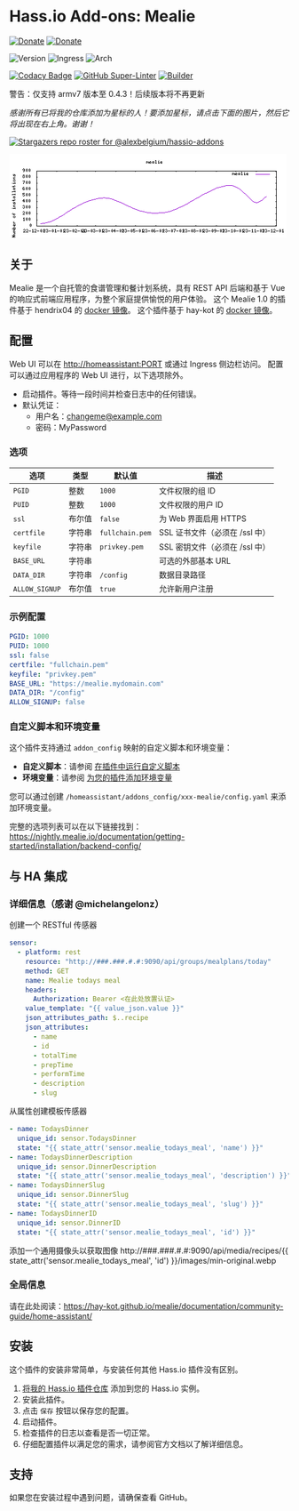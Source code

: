 # Hass.io Add-ons: Mealie

[![Donate][donation-badge]](https://www.buymeacoffee.com/alexbelgium)
[![Donate][paypal-badge]](https://www.paypal.com/donate/?hosted_button_id=DZFULJZTP3UQA)

![Version](https://img.shields.io/badge/dynamic/yaml?label=版本&query=%24.version&url=https%3A%2F%2Fraw.githubusercontent.com%2Falexbelgium%2Fhassio-addons%2Fmaster%2Fmealie%2Fconfig.yaml)
![Ingress](https://img.shields.io/badge/dynamic/yaml?label=Ingress&query=%24.ingress&url=https%3A%2F%2Fraw.githubusercontent.com%2Falexbelgium%2Fhassio-addons%2Fmaster%2Fmealie%2Fconfig.yaml)
![Arch](https://img.shields.io/badge/dynamic/yaml?color=success&label=Arch&query=%24.arch&url=https%3A%2F%2Fraw.githubusercontent.com%2Falexbelgium%2Fhassio-addons%2Fmaster%2Fmealie%2Fconfig.yaml)

[![Codacy Badge](https://app.codacy.com/project/badge/Grade/9c6cf10bdbba45ecb202d7f579b5be0e)](https://www.codacy.com/gh/alexbelgium/hassio-addons/dashboard?utm_source=github.com&utm_medium=referral&utm_content=alexbelgium/hassio-addons&utm_campaign=Badge_Grade)
[![GitHub Super-Linter](https://img.shields.io/github/actions/workflow/status/alexbelgium/hassio-addons/weekly-supelinter.yaml?label=Lint%20code%20base)](https://github.com/alexbelgium/hassio-addons/actions/workflows/weekly-supelinter.yaml)
[![Builder](https://img.shields.io/github/actions/workflow/status/alexbelgium/hassio-addons/onpush_builder.yaml?label=Builder)](https://github.com/alexbelgium/hassio-addons/actions/workflows/onpush_builder.yaml)

[donation-badge]: https://img.shields.io/badge/Buy%20me%20a%20coffee%20(no%20paypal)-%23d32f2f?logo=buy-me-a-coffee&style=flat&logoColor=white
[paypal-badge]: https://img.shields.io/badge/Buy%20me%20a%20coffee%20with%20Paypal-0070BA?logo=paypal&style=flat&logoColor=white

警告：仅支持 armv7 版本至 0.4.3！后续版本将不再更新

_感谢所有已将我的仓库添加为星标的人！要添加星标，请点击下面的图片，然后它将出现在右上角。谢谢！_

[![Stargazers repo roster for @alexbelgium/hassio-addons](https://raw.githubusercontent.com/alexbelgium/hassio-addons/master/.github/stars2.svg)](https://github.com/alexbelgium/hassio-addons/stargazers)

![下载趋势](https://raw.githubusercontent.com/alexbelgium/hassio-addons/master/mealie/stats.png)

## 关于

Mealie 是一个自托管的食谱管理和餐计划系统，具有 REST API 后端和基于 Vue 的响应式前端应用程序，为整个家庭提供愉悦的用户体验。
这个 Mealie 1.0 的插件基于 hendrix04 的 [docker 镜像](https://hub.docker.com/r/hendrix04/mealie-combined)。
这个插件基于 hay-kot 的 [docker 镜像](https://hub.docker.com/r/hkotel/mealie)。

## 配置

Web UI 可以在 <http://homeassistant:PORT> 或通过 Ingress 侧边栏访问。
配置可以通过应用程序的 Web UI 进行，以下选项除外。

- 启动插件。等待一段时间并检查日志中的任何错误。
- 默认凭证：
  - 用户名：changeme@example.com
  - 密码：MyPassword

### 选项

| 选项 | 类型 | 默认值 | 描述 |
|------|------|--------|-------|
| `PGID` | 整数 | `1000` | 文件权限的组 ID |
| `PUID` | 整数 | `1000` | 文件权限的用户 ID |
| `ssl` | 布尔值 | `false` | 为 Web 界面启用 HTTPS |
| `certfile` | 字符串 | `fullchain.pem` | SSL 证书文件（必须在 /ssl 中） |
| `keyfile` | 字符串 | `privkey.pem` | SSL 密钥文件（必须在 /ssl 中） |
| `BASE_URL` | 字符串 | | 可选的外部基本 URL |
| `DATA_DIR` | 字符串 | `/config` | 数据目录路径 |
| `ALLOW_SIGNUP` | 布尔值 | `true` | 允许新用户注册 |

### 示例配置

```yaml
PGID: 1000
PUID: 1000
ssl: false
certfile: "fullchain.pem"
keyfile: "privkey.pem"
BASE_URL: "https://mealie.mydomain.com"
DATA_DIR: "/config"
ALLOW_SIGNUP: false
```

### 自定义脚本和环境变量

这个插件支持通过 `addon_config` 映射的自定义脚本和环境变量：

- **自定义脚本**：请参阅 [在插件中运行自定义脚本](https://github.com/alexbelgium/hassio-addons/wiki/Running-custom-scripts-in-Addons)
- **环境变量**：请参阅 [为您的插件添加环境变量](https://github.com/alexbelgium/hassio-addons/wiki/Add-Environment-variables-to-your-Addon)

您可以通过创建 `/homeassistant/addons_config/xxx-mealie/config.yaml` 来添加环境变量。

完整的选项列表可以在以下链接找到：https://nightly.mealie.io/documentation/getting-started/installation/backend-config/

## 与 HA 集成

### 详细信息（感谢 @michelangelonz）

创建一个 RESTful 传感器

```yaml
sensor:
  - platform: rest
    resource: "http://###.###.#.#:9090/api/groups/mealplans/today"
    method: GET
    name: Mealie todays meal
    headers:
      Authorization: Bearer <在此处放置认证>
    value_template: "{{ value_json.value }}"
    json_attributes_path: $..recipe
    json_attributes:
      - name
      - id
      - totalTime
      - prepTime
      - performTime
      - description
      - slug
```

从属性创建模板传感器

```yaml
- name: TodaysDinner
  unique_id: sensor.TodaysDinner
  state: "{{ state_attr('sensor.mealie_todays_meal', 'name') }}"
- name: TodaysDinnerDescription
  unique_id: sensor.DinnerDescription
  state: "{{ state_attr('sensor.mealie_todays_meal', 'description') }}"
- name: TodaysDinnerSlug
  unique_id: sensor.DinnerSlug
  state: "{{ state_attr('sensor.mealie_todays_meal', 'slug') }}"
- name: TodaysDinnerID
  unique_id: sensor.DinnerID
  state: "{{ state_attr('sensor.mealie_todays_meal', 'id') }}"
```

添加一个通用摄像头以获取图像
http://###.###.#.#:9090/api/media/recipes/{{ state_attr('sensor.mealie_todays_meal', 'id') }}/images/min-original.webp

### 全局信息

请在此处阅读：https://hay-kot.github.io/mealie/documentation/community-guide/home-assistant/

## 安装

这个插件的安装非常简单，与安装任何其他 Hass.io 插件没有区别。

1. [将我的 Hass.io 插件仓库][repository] 添加到您的 Hass.io 实例。
1. 安装此插件。
1. 点击 `保存` 按钮以保存您的配置。
1. 启动插件。
1. 检查插件的日志以查看是否一切正常。
1. 仔细配置插件以满足您的需求，请参阅官方文档以了解详细信息。

## 支持

如果您在安装过程中遇到问题，请确保查看 GitHub。

[repository]: https://github.com/alexbelgium/hassio-addons